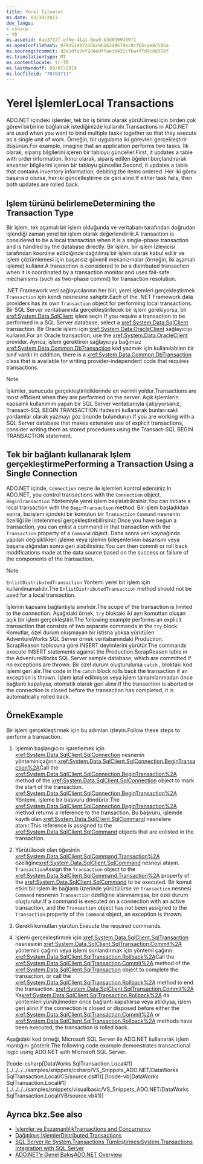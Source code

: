 ```yaml
---
title: Yerel İşlemler
ms.date: 03/30/2017
dev_langs:
- csharp
- vb
ms.assetid: 8ae3712f-ef5e-41a1-9ea9-b3d0399439f1
ms.openlocfilehash: 979d51a97245bc9616349679ec8cf05cae8c595a
ms.sourcegitcommit: d2e1dfa7ef2d4e9ffae3d431cf6a4ffd9c8d378f
ms.translationtype: MT
ms.contentlocale: tr-TR
ms.lasthandoff: 09/07/2019
ms.locfileid: "70783713"
---
```

# <a name="local-transactions"></a><span data-ttu-id="1a94a-102">Yerel İşlemler</span><span class="sxs-lookup"><span data-stu-id="1a94a-102">Local Transactions</span></span>
<span data-ttu-id="1a94a-103">ADO.NET içindeki işlemler, tek bir iş birimi olarak yürütülmesi için birden çok görevi birbirine bağlamak istediğinizde kullanılır.</span><span class="sxs-lookup"><span data-stu-id="1a94a-103">Transactions in ADO.NET are used when you want to bind multiple tasks together so that they execute as a single unit of work.</span></span> <span data-ttu-id="1a94a-104">Örneğin, bir uygulama iki görevleri gerçekleştirir düşünün.</span><span class="sxs-lookup"><span data-stu-id="1a94a-104">For example, imagine that an application performs two tasks.</span></span> <span data-ttu-id="1a94a-105">İlk olarak, sipariş bilgilerini içeren bir tabloyu günceller.</span><span class="sxs-lookup"><span data-stu-id="1a94a-105">First, it updates a table with order information.</span></span> <span data-ttu-id="1a94a-106">İkinci olarak, sipariş edilen öğeleri borçlandırarak envanter bilgilerini içeren bir tabloyu günceller.</span><span class="sxs-lookup"><span data-stu-id="1a94a-106">Second, it updates a table that contains inventory information, debiting the items ordered.</span></span> <span data-ttu-id="1a94a-107">Her iki görev başarısız olursa, her iki güncelleştirme de geri alınır.</span><span class="sxs-lookup"><span data-stu-id="1a94a-107">If either task fails, then both updates are rolled back.</span></span>  
  
## <a name="determining-the-transaction-type"></a><span data-ttu-id="1a94a-108">Işlem türünü belirleme</span><span class="sxs-lookup"><span data-stu-id="1a94a-108">Determining the Transaction Type</span></span>  
 <span data-ttu-id="1a94a-109">Bir işlem, tek aşamalı bir işlem olduğunda ve veritabanı tarafından doğrudan işlendiği zaman yerel bir işlem olarak değerlendirilir.</span><span class="sxs-lookup"><span data-stu-id="1a94a-109">A transaction is considered to be a local transaction when it is a single-phase transaction and is handled by the database directly.</span></span> <span data-ttu-id="1a94a-110">Bir işlem, bir işlem İzleyicisi tarafından koordine edildiğinde dağıtılmış bir işlem olarak kabul edilir ve işlem çözümlemesi için başarısız güvenli mekanizmalar (örneğin, iki aşamalı işleme) kullanır.</span><span class="sxs-lookup"><span data-stu-id="1a94a-110">A transaction is considered to be a distributed transaction when it is coordinated by a transaction monitor and uses fail-safe mechanisms (such as two-phase commit) for transaction resolution.</span></span>  
  
 <span data-ttu-id="1a94a-111">.NET Framework veri sağlayıcılarının her biri, yerel işlemleri gerçekleştirmek `Transaction` için kendi nesnesine sahiptir.</span><span class="sxs-lookup"><span data-stu-id="1a94a-111">Each of the .NET Framework data providers has its own `Transaction` object for performing local transactions.</span></span> <span data-ttu-id="1a94a-112">Bir SQL Server veritabanında gerçekleştirilecek bir işlem gerekiyorsa, bir <xref:System.Data.SqlClient> işlem seçin.</span><span class="sxs-lookup"><span data-stu-id="1a94a-112">If you require a transaction to be performed in a SQL Server database, select a <xref:System.Data.SqlClient> transaction.</span></span> <span data-ttu-id="1a94a-113">Bir Oracle işlemi için <xref:System.Data.OracleClient> sağlayıcıyı kullanın.</span><span class="sxs-lookup"><span data-stu-id="1a94a-113">For an Oracle transaction, use the <xref:System.Data.OracleClient> provider.</span></span> <span data-ttu-id="1a94a-114">Ayrıca, işlem gerektiren sağlayıcıya bağımsız <xref:System.Data.Common.DbTransaction> kod yazmak için kullanılabilen bir sınıf vardır.</span><span class="sxs-lookup"><span data-stu-id="1a94a-114">In addition, there is a <xref:System.Data.Common.DbTransaction> class that is available for writing provider-independent code that requires transactions.</span></span>  
  
> [!NOTE]
> <span data-ttu-id="1a94a-115">İşlemler, sunucuda gerçekleştirildiklerinde en verimli yoldur.</span><span class="sxs-lookup"><span data-stu-id="1a94a-115">Transactions are most efficient when they are performed on the server.</span></span> <span data-ttu-id="1a94a-116">Açık işlemlerin kapsamlı kullanımını yapan bir SQL Server veritabanıyla çalışıyorsanız, Transact-SQL BEGIN TRANSACTION ifadesini kullanarak bunları saklı yordamlar olarak yazmayı göz önünde bulundurun.</span><span class="sxs-lookup"><span data-stu-id="1a94a-116">If you are working with a SQL Server database that makes extensive use of explicit transactions, consider writing them as stored procedures using the Transact-SQL BEGIN TRANSACTION statement.</span></span>
  
## <a name="performing-a-transaction-using-a-single-connection"></a><span data-ttu-id="1a94a-117">Tek bir bağlantı kullanarak Işlem gerçekleştirme</span><span class="sxs-lookup"><span data-stu-id="1a94a-117">Performing a Transaction Using a Single Connection</span></span>  
 <span data-ttu-id="1a94a-118">ADO.NET içinde, `Connection` nesne ile işlemleri kontrol edersiniz.</span><span class="sxs-lookup"><span data-stu-id="1a94a-118">In ADO.NET, you control transactions with the `Connection` object.</span></span> <span data-ttu-id="1a94a-119">`BeginTransaction` Yöntemiyle yerel işlem başlatabilirsiniz.</span><span class="sxs-lookup"><span data-stu-id="1a94a-119">You can initiate a local transaction with the `BeginTransaction` method.</span></span> <span data-ttu-id="1a94a-120">Bir işlem başladıktan sonra, bu işlem içindeki bir komutun bir `Transaction` `Command` nesnenin özelliği ile listelenmesi gerçekleştirebilirsiniz.</span><span class="sxs-lookup"><span data-stu-id="1a94a-120">Once you have begun a transaction, you can enlist a command in that transaction with the `Transaction` property of a `Command` object.</span></span> <span data-ttu-id="1a94a-121">Daha sonra veri kaynağında yapılan değişiklikleri işleme veya işlemin bileşenlerinin başarısını veya başarısızlığından sonra geri alabilirsiniz.</span><span class="sxs-lookup"><span data-stu-id="1a94a-121">You can then commit or roll back modifications made at the data source based on the success or failure of the components of the transaction.</span></span>  
  
> [!NOTE]
> <span data-ttu-id="1a94a-122">`EnlistDistributedTransaction` Yöntemi yerel bir işlem için kullanılmamalıdır.</span><span class="sxs-lookup"><span data-stu-id="1a94a-122">The `EnlistDistributedTransaction` method should not be used for a local transaction.</span></span>  
  
 <span data-ttu-id="1a94a-123">İşlemin kapsamı bağlantıyla sınırlıdır.</span><span class="sxs-lookup"><span data-stu-id="1a94a-123">The scope of the transaction is limited to the connection.</span></span> <span data-ttu-id="1a94a-124">Aşağıdaki örnek, `try` bloktaki iki ayrı komuttan oluşan açık bir işlem gerçekleştirir.</span><span class="sxs-lookup"><span data-stu-id="1a94a-124">The following example performs an explicit transaction that consists of two separate commands in the `try` block.</span></span> <span data-ttu-id="1a94a-125">Komutlar, özel durum oluşmayan bir istisna yoksa yürütülen AdventureWorks SQL Server örnek veritabanındaki Production. ScrapReason tablosuna göre INSERT deyimlerini yürütür.</span><span class="sxs-lookup"><span data-stu-id="1a94a-125">The commands execute INSERT statements against the Production.ScrapReason table in the AdventureWorks SQL Server sample database, which are committed if no exceptions are thrown.</span></span> <span data-ttu-id="1a94a-126">Bir özel durum oluşturulursa `catch` , bloktaki kod işlemi geri alır.</span><span class="sxs-lookup"><span data-stu-id="1a94a-126">The code in the `catch` block rolls back the transaction if an exception is thrown.</span></span> <span data-ttu-id="1a94a-127">İşlem iptal edilmişse veya işlem tamamlanmadan önce bağlantı kapalıysa, otomatik olarak geri alınır.</span><span class="sxs-lookup"><span data-stu-id="1a94a-127">If the transaction is aborted or the connection is closed before the transaction has completed, it is automatically rolled back.</span></span>  
  
## <a name="example"></a><span data-ttu-id="1a94a-128">Örnek</span><span class="sxs-lookup"><span data-stu-id="1a94a-128">Example</span></span>  
 <span data-ttu-id="1a94a-129">Bir işlem gerçekleştirmek için bu adımları izleyin.</span><span class="sxs-lookup"><span data-stu-id="1a94a-129">Follow these steps to perform a transaction.</span></span>  
  
1. <span data-ttu-id="1a94a-130">İşlemin başlangıcını işaretlemek için <xref:System.Data.SqlClient.SqlConnection> nesnenin yönteminiçağırın.<xref:System.Data.SqlClient.SqlConnection.BeginTransaction%2A></span><span class="sxs-lookup"><span data-stu-id="1a94a-130">Call the <xref:System.Data.SqlClient.SqlConnection.BeginTransaction%2A> method of the <xref:System.Data.SqlClient.SqlConnection> object to mark the start of the transaction.</span></span> <span data-ttu-id="1a94a-131"><xref:System.Data.SqlClient.SqlConnection.BeginTransaction%2A> Yöntemi, işleme bir başvuru döndürür.</span><span class="sxs-lookup"><span data-stu-id="1a94a-131">The <xref:System.Data.SqlClient.SqlConnection.BeginTransaction%2A> method returns a reference to the transaction.</span></span> <span data-ttu-id="1a94a-132">Bu başvuru, işlemde kayıtlı olan <xref:System.Data.SqlClient.SqlCommand> nesnelere atanır.</span><span class="sxs-lookup"><span data-stu-id="1a94a-132">This reference is assigned to the <xref:System.Data.SqlClient.SqlCommand> objects that are enlisted in the transaction.</span></span>  
  
2. <span data-ttu-id="1a94a-133">Yürütülecek olan öğesinin <xref:System.Data.SqlClient.SqlCommand.Transaction%2A> özelliğine<xref:System.Data.SqlClient.SqlCommand> nesneyi atayın. `Transaction`</span><span class="sxs-lookup"><span data-stu-id="1a94a-133">Assign the `Transaction` object to the <xref:System.Data.SqlClient.SqlCommand.Transaction%2A> property of the <xref:System.Data.SqlClient.SqlCommand> to be executed.</span></span> <span data-ttu-id="1a94a-134">Bir komut etkin bir işlem ile bağlantı üzerinde yürütülürse ve `Transaction` nesnesi `Command` nesnenin `Transaction` özelliğine atanmamışsa, bir özel durum oluşturulur.</span><span class="sxs-lookup"><span data-stu-id="1a94a-134">If a command is executed on a connection with an active transaction, and the `Transaction` object has not been assigned to the `Transaction` property of the `Command` object, an exception is thrown.</span></span>  
  
3. <span data-ttu-id="1a94a-135">Gerekli komutları yürütün.</span><span class="sxs-lookup"><span data-stu-id="1a94a-135">Execute the required commands.</span></span>  
  
4. <span data-ttu-id="1a94a-136">İşlemi gerçekleştirmek için <xref:System.Data.SqlClient.SqlTransaction> nesnesinin <xref:System.Data.SqlClient.SqlTransaction.Commit%2A> yöntemini çağırın veya işlemi sonlandırmak için yöntemi çağırın. <xref:System.Data.SqlClient.SqlTransaction.Rollback%2A></span><span class="sxs-lookup"><span data-stu-id="1a94a-136">Call the <xref:System.Data.SqlClient.SqlTransaction.Commit%2A> method of the <xref:System.Data.SqlClient.SqlTransaction> object to complete the transaction, or call the <xref:System.Data.SqlClient.SqlTransaction.Rollback%2A> method to end the transaction.</span></span> <span data-ttu-id="1a94a-137"><xref:System.Data.SqlClient.SqlTransaction.Commit%2A> Ya<xref:System.Data.SqlClient.SqlTransaction.Rollback%2A> da yöntemleri yürütülmeden önce bağlantı kapatılırsa veya atıldıysa, işlem geri alınır.</span><span class="sxs-lookup"><span data-stu-id="1a94a-137">If the connection is closed or disposed before either the <xref:System.Data.SqlClient.SqlTransaction.Commit%2A> or <xref:System.Data.SqlClient.SqlTransaction.Rollback%2A> methods have been executed, the transaction is rolled back.</span></span>  
  
 <span data-ttu-id="1a94a-138">Aşağıdaki kod örneği, Microsoft SQL Server ile ADO.NET kullanarak işlem mantığını gösterir.</span><span class="sxs-lookup"><span data-stu-id="1a94a-138">The following code example demonstrates transactional logic using ADO.NET with Microsoft SQL Server.</span></span>  
  
 [!code-csharp[DataWorks SqlTransaction.Local#1](../../../../samples/snippets/csharp/VS_Snippets_ADO.NET/DataWorks SqlTransaction.Local/CS/source.cs#1)]
 [!code-vb[DataWorks SqlTransaction.Local#1](../../../../samples/snippets/visualbasic/VS_Snippets_ADO.NET/DataWorks SqlTransaction.Local/VB/source.vb#1)]  
  
## <a name="see-also"></a><span data-ttu-id="1a94a-139">Ayrıca bkz.</span><span class="sxs-lookup"><span data-stu-id="1a94a-139">See also</span></span>

- [<span data-ttu-id="1a94a-140">İşlemler ve Eşzamanlılık</span><span class="sxs-lookup"><span data-stu-id="1a94a-140">Transactions and Concurrency</span></span>](transactions-and-concurrency.md)
- [<span data-ttu-id="1a94a-141">Dağıtılmış İşlemler</span><span class="sxs-lookup"><span data-stu-id="1a94a-141">Distributed Transactions</span></span>](distributed-transactions.md)
- [<span data-ttu-id="1a94a-142">SQL Server ile System.Transactions Tümleştirmesi</span><span class="sxs-lookup"><span data-stu-id="1a94a-142">System.Transactions Integration with SQL Server</span></span>](system-transactions-integration-with-sql-server.md)
- [<span data-ttu-id="1a94a-143">ADO.NET’e Genel Bakış</span><span class="sxs-lookup"><span data-stu-id="1a94a-143">ADO.NET Overview</span></span>](ado-net-overview.md)

